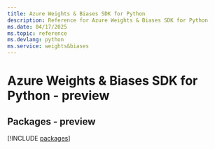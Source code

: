 ```yaml
---
title: Azure Weights & Biases SDK for Python
description: Reference for Azure Weights & Biases SDK for Python
ms.date: 04/17/2025
ms.topic: reference
ms.devlang: python
ms.service: weights&biases
---
```

# Azure Weights & Biases SDK for Python - preview
## Packages - preview
[!INCLUDE [packages](weights-&-biases-index.md)]